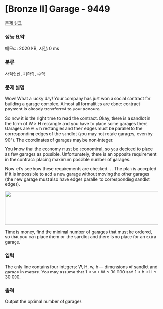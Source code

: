 # [Bronze II] Garage - 9449 

[문제 링크](https://www.acmicpc.net/problem/9449) 

### 성능 요약

메모리: 2020 KB, 시간: 0 ms

### 분류

사칙연산, 기하학, 수학

### 문제 설명

<p>Wow! What a lucky day! Your company has just won a social contract for building a garage complex. Almost all formalities are done: contract payment is already transferred to your account.</p>

<p>So now it is the right time to read the contract. Okay, there is a sandlot in the form of W × H rectangle and you have to place some garages there. Garages are w × h rectangles and their edges must be parallel to the corresponding edges of the sandlot (you may not rotate garages, even by 90<sup>◦</sup>). The coordinates of garages may be non-integer.</p>

<p>You know that the economy must be economical, so you decided to place as few garages as possible. Unfortunately, there is an opposite requirement in the contract: placing maximum possible number of garages.</p>

<p>Now let’s see how these requirements are checked. . . The plan is accepted if it is impossible to add a new garage without moving the other garages (the new garage must also have edges parallel to corresponding sandlot edges).</p>

<p style="text-align: center;"><img alt="" src="" style="height:111px; width:676px"></p>

<p>Time is money, find the minimal number of garages that must be ordered, so that you can place them on the sandlot and there is no place for an extra garage.</p>

### 입력 

 <p>The only line contains four integers: W, H, w, h — dimensions of sandlot and garage in meters. You may assume that 1 ≤ w ≤ W ≤ 30 000 and 1 ≤ h ≤ H ≤ 30 000.</p>

### 출력 

 <p>Output the optimal number of garages.</p>

